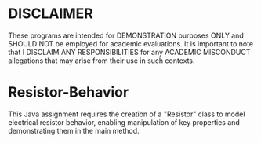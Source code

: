# DISCLAIMER
These programs are intended for DEMONSTRATION purposes ONLY and SHOULD NOT be employed for academic evaluations. It is important to note that I DISCLAIM ANY RESPONSIBILITIES for any ACADEMIC MISCONDUCT allegations that may arise from their use in such contexts.

# Resistor-Behavior
 This Java assignment requires the creation of a "Resistor" class to model electrical resistor behavior, enabling manipulation of key properties and demonstrating them in the main method.
